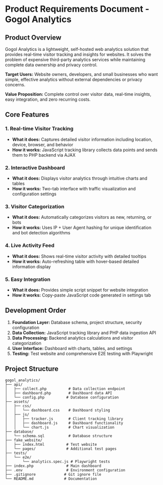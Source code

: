 # Product Requirements Document - Gogol Analytics

## Product Overview

Gogol Analytics is a lightweight, self-hosted web analytics solution that provides real-time visitor tracking and insights for websites. It solves the problem of expensive third-party analytics services while maintaining complete data ownership and privacy control.

**Target Users:** Website owners, developers, and small businesses who want simple, effective analytics without external dependencies or privacy concerns.

**Value Proposition:** Complete control over visitor data, real-time insights, easy integration, and zero recurring costs.

## Core Features

### 1. Real-time Visitor Tracking
- **What it does:** Captures detailed visitor information including location, device, browser, and behavior
- **How it works:** JavaScript tracking library collects data points and sends them to PHP backend via AJAX

### 2. Interactive Dashboard
- **What it does:** Displays visitor analytics through intuitive charts and tables
- **How it works:** Two-tab interface with traffic visualization and configuration settings

### 3. Visitor Categorization
- **What it does:** Automatically categorizes visitors as new, returning, or bots
- **How it works:** Uses IP + User Agent hashing for unique identification and bot detection algorithms

### 4. Live Activity Feed
- **What it does:** Shows real-time visitor activity with detailed tooltips
- **How it works:** Auto-refreshing table with hover-based detailed information display

### 5. Easy Integration
- **What it does:** Provides simple script snippet for website integration
- **How it works:** Copy-paste JavaScript code generated in settings tab

## Development Order

1. **Foundation Layer:** Database schema, project structure, security configuration
2. **Data Collection:** JavaScript tracking library and PHP data ingestion API
3. **Data Processing:** Backend analytics calculations and visitor categorization
4. **User Interface:** Dashboard with charts, tables, and settings
5. **Testing:** Test website and comprehensive E2E testing with Playwright

## Project Structure

```
gogol_analytics/
├── api/
│   ├── collect.php          # Data collection endpoint
│   ├── dashboard.php        # Dashboard data API
│   └── config.php          # Database configuration
├── assets/
│   ├── css/
│   │   └── dashboard.css    # Dashboard styling
│   ├── js/
│   │   ├── tracker.js       # Client tracking library
│   │   ├── dashboard.js     # Dashboard functionality
│   │   └── chart.js         # Chart visualization
├── database/
│   └── schema.sql           # Database structure
├── fake_website/
│   ├── index.html          # Test website
│   └── pages/              # Additional test pages
├── tests/
│   └── e2e/
│       └── analytics.spec.js # Playwright tests
├── index.php               # Main dashboard
├── .env                    # Environment configuration
├── .gitignore             # Git ignore file
└── README.md              # Documentation
```